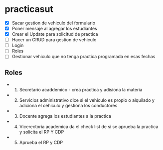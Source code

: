 # practicasut

- [x] Sacar gestion de vehiculo del formulario ️
- [x] Poner mensaje al agregar los estudiantes
- [x] Crear el Update para solicitud de practica ️
- [ ] Hacer un CRUD para gestion de vehiculo
- [ ] Login 
- [ ] Roles 
- [ ] Gestionar vehiculo que no tenga practica programada en esas fechas 
## Roles
- 1. Secretario acaddemico - crea practica y adisiona la materia
- 2. Servicios administrativo dice si el vehiculo es propio o alquilado y adiciona el cehiculo y gestiona los conductores
- 3. Docente agrega los estudiantes a la practica 
- 4. Vicerectoria academica da el check list de si se aprueba la practica y solicita el RP Y CDP 
- 5. Aprueba el RP y CDP 


